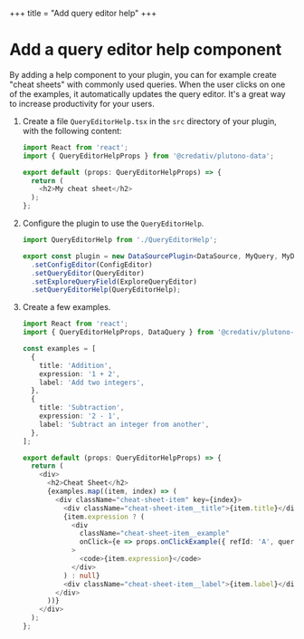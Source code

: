 +++
title = "Add query editor help"
+++

# Add a query editor help component

By adding a help component to your plugin, you can for example create "cheat sheets" with commonly used queries. When the user clicks on one of the examples, it automatically updates the query editor. It's a great way to increase productivity for your users.

1. Create a file `QueryEditorHelp.tsx` in the `src` directory of your plugin, with the following content:

   ```ts
   import React from 'react';
   import { QueryEditorHelpProps } from '@credativ/plutono-data';

   export default (props: QueryEditorHelpProps) => {
     return (
       <h2>My cheat sheet</h2>
     );
   };
   ```

1. Configure the plugin to use the `QueryEditorHelp`.

   ```ts
   import QueryEditorHelp from './QueryEditorHelp';
   ```

   ```ts
   export const plugin = new DataSourcePlugin<DataSource, MyQuery, MyDataSourceOptions>(DataSource)
     .setConfigEditor(ConfigEditor)
     .setQueryEditor(QueryEditor)
     .setExploreQueryField(ExploreQueryEditor)
     .setQueryEditorHelp(QueryEditorHelp);
   ```

1. Create a few examples.

   ```ts
   import React from 'react';
   import { QueryEditorHelpProps, DataQuery } from '@credativ/plutono-data';

   const examples = [
     {
       title: 'Addition',
       expression: '1 + 2',
       label: 'Add two integers',
     },
     {
       title: 'Subtraction',
       expression: '2 - 1',
       label: 'Subtract an integer from another',
     },
   ];

   export default (props: QueryEditorHelpProps) => {
     return (
       <div>
         <h2>Cheat Sheet</h2>
         {examples.map((item, index) => (
           <div className="cheat-sheet-item" key={index}>
             <div className="cheat-sheet-item__title">{item.title}</div>
             {item.expression ? (
               <div
                 className="cheat-sheet-item__example"
                 onClick={e => props.onClickExample({ refId: 'A', queryText: item.expression } as DataQuery)}
               >
                 <code>{item.expression}</code>
               </div>
             ) : null}
             <div className="cheat-sheet-item__label">{item.label}</div>
           </div>
         ))}
       </div>
     );
   };
   ```
